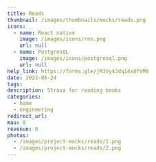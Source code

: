 ```yaml
---
title: Reads
thumbnail: /images/thumbnails/mocks/reads.png
icons:
  - name: React native
    image: /images/icons/rnn.png
    url: null
  - name: PostgresQL
    image: /images/icons/postgresql.png
    url: null
help_link: https://forms.gle/jMJVy4Jdq14x8fVM9
date: 2023-06-24
tags:
description: Strava for reading books
categories:
  - home
  - engineering
redirect_url:
mau: 0
revenue: 0
photos:
  - /images/project-mocks/reads/1.png
  - /images/project-mocks/reads/2.png
---
```

